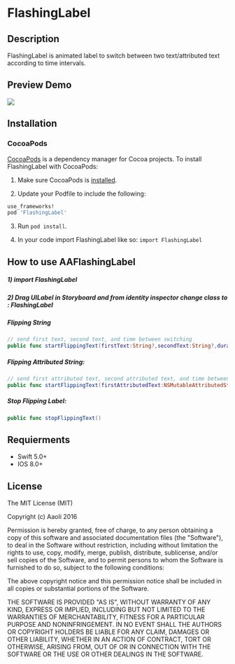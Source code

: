 # FlashingLabel

## Description
FlashingLabel is animated label to switch between two text/attributed text according to time intervals.


## Preview Demo
<img src="https://github.com/AaoIi/FlashingLabel/blob/master/FlashingLabel-Demo.gif?raw=true">

## Installation

### CocoaPods
[CocoaPods][] is a dependency manager for Cocoa projects. To install FlashingLabel with CocoaPods:

1. Make sure CocoaPods is [installed][CocoaPods Installation].

2. Update your Podfile to include the following:

``` ruby
use_frameworks!
pod 'FlashingLabel'
```

3. Run `pod install`.

[CocoaPods]: https://cocoapods.org
[CocoaPods Installation]: https://guides.cocoapods.org/using/getting-started.html#getting-started

4. In your code import FlashingLabel like so:
`import FlashingLabel`


## How to use AAFlashingLabel ##
##### 1) import FlashingLabel <br/>
##### 2) Drag UILabel in Storyboard and from identity inspector change class to : FlashingLabel <br/>

##### Flipping String<br/>

```swift
// send first text, second text, and time between switching
public func startFlippingText(firstText:String?,secondText:String?,duration:TimeInterval)
```

##### Flipping Attributed String:<br/> 

```swift
// send first attributed text, second attributed text, and time between switching
public func startFlippingText(firstAttributedText:NSMutableAttributedString,secondAttributedText:NSMutableAttributedString,duration:TimeInterval)
```

##### Stop Flipping Label:<br/> 

```swift
public func stopFlippingText()

```
## Requierments ##
* Swift 5.0+
* IOS 8.0+

## License ##

The MIT License (MIT)

Copyright (c) AaoIi 2016

Permission is hereby granted, free of charge, to any person obtaining a copy of this software and associated documentation files (the "Software"), to deal in the Software without restriction, including without limitation the rights to use, copy, modify, merge, publish, distribute, sublicense, and/or sell copies of the Software, and to permit persons to whom the Software is furnished to do so, subject to the following conditions:

The above copyright notice and this permission notice shall be included in all copies or substantial portions of the Software.

THE SOFTWARE IS PROVIDED "AS IS", WITHOUT WARRANTY OF ANY KIND, EXPRESS OR IMPLIED, INCLUDING BUT NOT LIMITED TO THE WARRANTIES OF MERCHANTABILITY, FITNESS FOR A PARTICULAR PURPOSE AND NONINFRINGEMENT. IN NO EVENT SHALL THE AUTHORS OR COPYRIGHT HOLDERS BE LIABLE FOR ANY CLAIM, DAMAGES OR OTHER LIABILITY, WHETHER IN AN ACTION OF CONTRACT, TORT OR OTHERWISE, ARISING FROM, OUT OF OR IN CONNECTION WITH THE SOFTWARE OR THE USE OR OTHER DEALINGS IN THE SOFTWARE.
